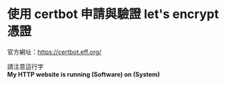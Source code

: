 # 使用 certbot 申請與驗證  let's encrypt 憑證

官方網址：https://certbot.eff.org/

請注意這行字  
**My HTTP website is running  (Software) on (System)**
